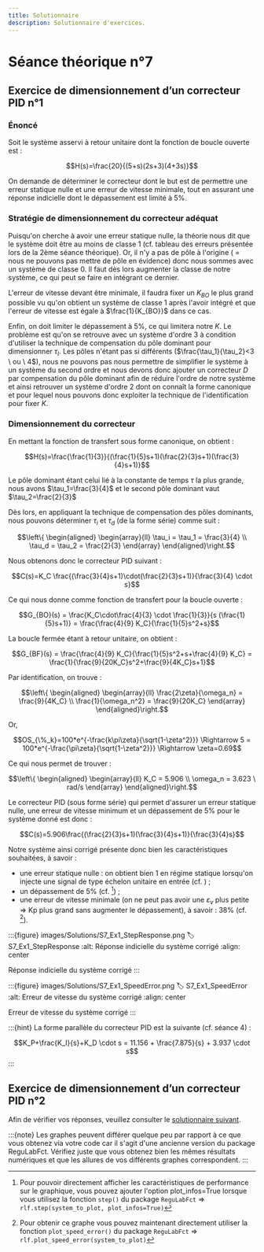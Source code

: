 ```yaml
---
title: Solutionnaire
description: Solutionnaire d'exercices.
---
```


# Séance théorique n°7

## Exercice de dimensionnement d’un correcteur PID n°1

### Énoncé

Soit le système asservi à retour unitaire dont la fonction de boucle ouverte est :

$$H(s)=\frac{20}{(5+s)(2s+3)(4+3s)}$$

On demande de déterminer le correcteur dont le but est de permettre une erreur statique nulle et une erreur de vitesse minimale, tout en assurant une réponse indicielle dont le dépassement est limité à 5%.

### Stratégie de dimensionnement du correcteur adéquat

Puisqu'on cherche à avoir une erreur statique nulle, la théorie nous dit que le système doit être au moins de classe 1 (cf. tableau des erreurs présentée lors de la 2ème séance théorique). Or, il n'y a pas de pôle à l'origine ( = nous ne pouvons pas mettre de pôle en évidence) donc nous sommes avec un système de classe 0. Il faut dès lors augmenter la classe de notre système, ce qui peut se faire en intégrant ce dernier.

L'erreur de vitesse devant être minimale, il faudra fixer un $K_{BO}$ le plus grand possible vu qu'on obtient un système de classe 1 après l'avoir intégré et que l'erreur de vitesse est égale à $\frac{1}{K_{BO}}$ dans ce cas.

Enfin, on doit limiter le dépassement à 5%, ce qui limitera notre $K$. Le problème est qu'on se retrouve avec un système d'ordre 3 à condition d'utiliser la technique de compensation du pôle dominant pour dimensionner $\tau_I$. Les pôles n'étant pas si différents ($\frac{\tau_1}{\tau_2}<3 \ ou \ 4$), nous ne pouvons pas nous permettre de simplifier le système à un système du second ordre et nous devons donc ajouter un correcteur $D$ par compensation du pôle dominant afin de réduire l'ordre de notre système et ainsi retrouver un système d'ordre 2 dont on connaît la forme canonique et pour lequel nous pouvons donc exploiter la technique de l'identification pour fixer $K$.

### Dimensionnement du correcteur

En mettant la fonction de transfert sous forme canonique, on obtient :

$$H(s)=\frac{\frac{1}{3}}{(\frac{1}{5}s+1)(\frac{2}{3}s+1)(\frac{3}{4}s+1)}$$

Le pôle dominant étant celui lié à la constante de temps $\tau$ la plus grande, nous avons $\tau_1=\frac{3}{4}$ et le second pôle dominant vaut $\tau_2=\frac{2}{3}$

Dès lors, en appliquant la technique de compensation des pôles dominants, nous pouvons déterminer $\tau_i$ et $\tau_d$ (de la forme série) comme suit :

$$\left\{ \begin{aligned} \begin{array}{ll} \tau_i = \tau_1 = \frac{3}{4} \\ \tau_d = \tau_2 = \frac{2}{3} \end{array} \end{aligned}\right.$$

Nous obtenons donc le correcteur PID suivant :

$$C(s)=K_C \frac{(\frac{3}{4}s+1)\cdot(\frac{2}{3}s+1)}{\frac{3}{4} \cdot s}$$

Ce qui nous donne comme fonction de transfert pour la boucle ouverte :

$$G_{BO}(s) = \frac{K_C\cdot\frac{4}{3} \cdot \frac{1}{3}}{s (\frac{1}{5}s+1)} = \frac{\frac{4}{9} K_C}{\frac{1}{5}s^2+s}$$

La boucle fermée étant à retour unitaire, on obtient :

$$G_{BF}(s) = \frac{\frac{4}{9} K_C}{\frac{1}{5}s^2+s+\frac{4}{9} K_C} = \frac{1}{\frac{9}{20K_C}s^2+\frac{9}{4K_C}s+1}$$

Par identification, on trouve :

$$\left\{ \begin{aligned} \begin{array}{ll} \frac{2\zeta}{\omega_n} = \frac{9}{4K_C} \\ \frac{1}{\omega_n^2} = \frac{9}{20K_C} \end{array} \end{aligned}\right.$$
    
Or,
   
$$OS_{\%_k}=100*e^{-\frac{k\pi\zeta}{\sqrt{1-\zeta^2}}} \Rightarrow 5 = 100*e^{-\frac{\pi\zeta}{\sqrt{1-\zeta^2}}} \Rightarrow \zeta=0.69$$
   
Ce qui nous permet de trouver :
   
$$\left\{ \begin{aligned} \begin{array}{ll} K_C = 5.906 \\ \omega_n = 3.623 \ rad/s \end{array} \end{aligned}\right.$$

Le correcteur PID (sous forme série) qui permet d'assurer un erreur statique nulle, une erreur de vitesse minimum et un dépassement de 5% pour le système donné est donc :

$$C(s)=5.906\frac{(\frac{2}{3}s+1)(\frac{3}{4}s+1)}{\frac{3}{4}s}$$

Notre système ainsi corrigé présente donc bien les caractéristiques souhaitées, à savoir :
    
- une erreur statique nulle : on obtient bien 1 en régime statique lorsqu'on injecte une signal de type échelon unitaire en entrée (cf. [](#S7_Ex1_StepResponse)) ;
- un dépassement de 5% (cf. [](#S7_Ex1_StepResponse) [^step_fct]) ;
- une erreur de vitesse minimale (on ne peut pas avoir une $\varepsilon_v$ plus petite $\Rightarrow$ Kp plus grand sans augmenter le dépassement), à savoir : 38% (cf. [](#S7_Ex1_SpeedError) [^plot_speed_error_fct]).

:::{figure} images/Solutions/S7_Ex1_StepResponse.png
:label: S7_Ex1_StepResponse
:alt: Réponse indicielle du système corrigé
:align: center

Réponse indicielle du système corrigé
:::

:::{figure} images/Solutions/S7_Ex1_SpeedError.png
:label: S7_Ex1_SpeedError
:alt: Erreur de vitesse du système corrigé
:align: center

Erreur de vitesse du système corrigé
:::

<!-- TODO: Faire un lien vers la formule du PID en // une fois qu'elle sera présentée dans le syllabus -->
:::{hint}
La forme parallèle du correcteur PID est la suivante (cf. séance 4) :

$$K_P+\frac{K_I}{s}+K_D \cdot s = 11.156 + \frac{7.875}{s} + 3.937 \cdot s$$
:::

[^step_fct]: Pour pouvoir directement afficher les caractéristiques de performance sur le graphique, vous pouvez ajouter l'option plot_infos=True lorsque vous utilisez la fonction `step()` du package `ReguLabFct` 
$\Rightarrow$ `rlf.step(system_to_plot, plot_infos=True)`
[^plot_speed_error_fct]: Pour obtenir ce graphe vous pouvez maintenant directement utiliser la fonction `plot_speed_error()` du package `ReguLabFct` 
$\Rightarrow$ `rlf.plot_speed_error(system_to_plot)`



## Exercice de dimensionnement d’un correcteur PID n°2

Afin de vérifier vos réponses, veuillez consulter le [solutionnaire suivant](https://albanvl.github.io/ReguLaboGramme/regu/LaboSeance7.html#exercice-type-examen).

:::{note}
Les graphes peuvent différer quelque peu par rapport à ce que vous obtenez via votre code car il s'agit d'une ancienne version du package ReguLabFct. Vérifiez juste que vous obtenez bien les mêmes résultats numériques et que les allures de vos différents graphes correspondent.
:::